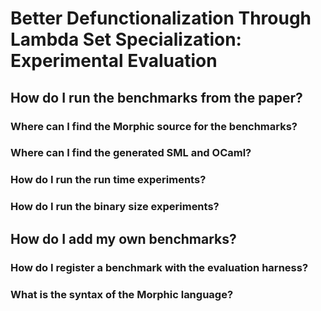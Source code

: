 # Better Defunctionalization Through Lambda Set Specialization: Experimental Evaluation

## How do I run the benchmarks from the paper?

### Where can I find the Morphic source for the benchmarks?

### Where can I find the generated SML and OCaml?

### How do I run the run time experiments?

### How do I run the binary size experiments?

## How do I add my own benchmarks?

### How do I register a benchmark with the evaluation harness?

### What is the syntax of the Morphic language?
